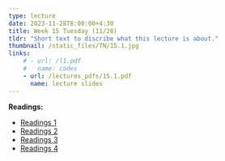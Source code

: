 ```yaml
---
type: lecture
date: 2023-11-28T8:00:00+4:30
title: Week 15 Tuesday (11/28)
tldr: "Short text to discribe what this lecture is about."
thumbnail: /static_files/TN/15.1.jpg
links: 
    # - url: /l1.pdf
    #   name: codes
    - url: /lectures_pdfs/15.1.pdf
      name: lecture slides
---
```

**Readings:**
- [Readings 1](/readings_pdfs/week2/TH/r1.pdf)
- [Readings 2](/readings_pdfs/week2/TH/r2.pdf)
- [Readings 3](/readings_pdfs/week2/TH/r3.pdf)
- [Readings 4](/readings_pdfs/week2/TH/r4.pdf)


